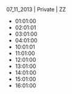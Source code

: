 07_11_2013 | Private | ZZ 
* 01:01:00
* 02:01:01
* 03:01:00
* 04:01:00
* 10:01:01
* 11:01:00
* 12:01:00
* 13:01:00
* 14:01:00
* 15:01:00
* 16:01:00
